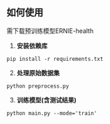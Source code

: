 ## 如何使用
需下载预训练模型ERNIE-health

1. **安装依赖库**
```
pip install -r requirements.txt
```

2. **处理原始数据集**
```
python preprocess.py
```

3. **训练模型(含测试结果)**
```
python main.py --mode='train'
```
